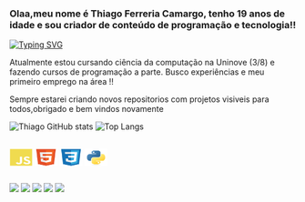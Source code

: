 ### Olaa,meu nome é Thiago Ferreria Camargo, tenho 19 anos de idade e sou criador de conteúdo de programação e tecnologia!!


[![Typing SVG](https://readme-typing-svg.herokuapp.com/?color=ff91a4&size=35&center=true&vCenter=true&width=1000&lines=Sejam+bem+vindos+ao+meu+perfil;e+fiquem+à+vontade)](https://git.io/typing-svg)


Atualmente estou cursando ciência da computação na Uninove (3/8) e fazendo cursos de programação a parte.
Busco experiências e meu primeiro emprego na área !!

Sempre estarei criando novos repositorios com projetos visiveis para todos,obrigado e bem vindos novamente

![Thiago GitHub stats](https://github-readme-stats.vercel.app/api?username=ThiagoCamargo07&show_icons=true&theme=dracula) ![Top Langs](https://github-readme-stats.vercel.app/api/top-langs/?username=Thiago&layout=compact&theme=dracula)

<div style="display: inline_block"><br>
  <img align="center" alt="Rafa-Js" height="30" width="40" src="https://raw.githubusercontent.com/devicons/devicon/master/icons/javascript/javascript-plain.svg">
  <img align="center" alt="Rafa-HTML" height="30" width="40" src="https://raw.githubusercontent.com/devicons/devicon/master/icons/html5/html5-original.svg">
  <img align="center" alt="Rafa-CSS" height="30" width="40" src="https://raw.githubusercontent.com/devicons/devicon/master/icons/css3/css3-original.svg">
  <img align="center" alt="Rafa-Python" height="30" width="40" src="https://raw.githubusercontent.com/devicons/devicon/master/icons/python/python-original.svg">
</div>
  
  ##
 
<div> 
  <a href="https://www.youtube.com/channel/UC2azV80Eq8tQB3oqryag2YQ" target="_blank"><img src="https://img.shields.io/badge/YouTube-FF0000?style=for-the-badge&logo=youtube&logoColor=white" target="_blank"></a>
  <a href="https://www.instagram.com/tiko._gs/" target="_blank"><img src="https://img.shields.io/badge/-Instagram-%23E4405F?style=for-the-badge&logo=instagram&logoColor=white" target="_blank"></a>
 	<a href="https://www.twitch.tv/tikogang_77" target="_blank"><img src="https://img.shields.io/badge/Twitch-9146FF?style=for-the-badge&logo=twitch&logoColor=white" target="_blank"></a>
   <a href = "mailto:thifcamargo04@gmail.com"><img src="https://img.shields.io/badge/-Gmail-%23333?style=for-the-badge&logo=gmail&logoColor=white" target="_blank"></a>
  <a href="https://www.linkedin.com/in/thiago-camargo-7757142ab/" target="_blank"><img src="https://img.shields.io/badge/-LinkedIn-%230077B5?style=for-the-badge&logo=linkedin&logoColor=white" target="_blank"></a> 
  
  
</div>


